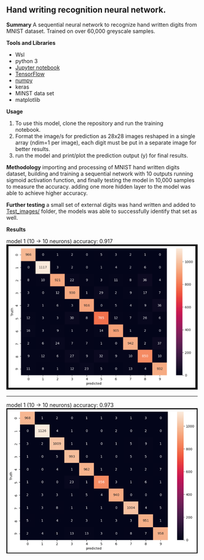 ## Hand writing recognition neural network.

**Summary**
A sequential neural network to recognize hand written digits from MNIST dataset.
Trained on over 60,000 greyscale samples.

**Tools and Libraries**

 - Wsl
 - python 3
 - [Jupyter notebook](https://jupyter.org)
 - [TensorFlow](https://www.tensorflow.org)
 - [numpy](numpy.org)
 - keras
 - MINST data set
 - matplotlib

**Usage**
 1. To use this model, clone the repository and run the training   
    notebook.
 2. Format the image/s for prediction as 28x28 images reshaped in a
   single array (ndim=1 per image), each digit must be put in a separate
   image for better results.
 3. run the model and print/plot the prediction output (y) for final
   results.


**Methodology** 
importing and processing of MNIST hand written digits dataset, building and training a sequential network with 10 outputs running sigmoid activation function, and finally testing the model in 10,000 samples to measure the accuracy.
adding one more hidden layer to the model was able to achieve higher accuracy.

**Further testing**
a small set of external digits was hand written and added to [Test_images/](Test_images/) folder, the models was able to successfully identify that set as well.

**Results**

model 1 (10 -> 10 neurons)
accuracy: 0.917
![Model 1 heatmap](results/Model1.png?raw=true)
_______

model 1 (10 -> 10 neurons)
accuracy: 0.973
![Model 2 heatmap](results/Model2.png?raw=true)
